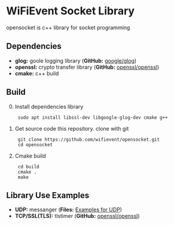 # WiFiEvent Socket Library

opensocket is c++ library for socket programming

## Dependencies
* **glog:** goole logging library (**GitHub:** [google/glog](https://github.com/google/glog))
* **openssl:** crypto transfer library (**GitHub:** [openssl/openssl](https://github.com/openssl/openssl))
* **cmake:** c++ build

## Build
0. Install dependencies library
        
        sudo apt install libssl-dev libgoogle-glog-dev cmake g++

1. Get source code this repository. clone with git

        git clone https://github.com/wifievent/opensocket.git
        cd opensocket

2. Cmake build
        
        cd build
        cmake .
        make

## Library Use Examples
* **UDP:** messanger (**Files:** [Examples for UDP](app/example))
* **TCP/SSL(TLS):** tlstimer (**GitHub:** [openssl/openssl](https://github.com/openssl/openssl))